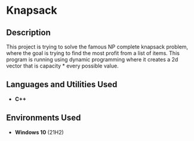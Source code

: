 <h1>Knapsack</h1>

<h2>Description</h2>
This project is trying to solve the famous NP complete knapsack problem, where the goal is trying to find the most profit from a list of items. This program is running using dynamic programming where it creates a 2d vector that is capacity * every possible value.
<br />


<h2>Languages and Utilities Used</h2>

- <b>C++</b> 

<h2>Environments Used </h2>

- <b>Windows 10</b> (21H2)



